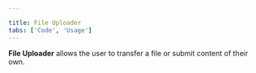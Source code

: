 ```yaml
---

title: File Uploader
tabs: ['Code', 'Usage']
---
```


**File Uploader** allows the user to transfer a file or submit content of their own.

<component 
    name="File Uploader"
    component="file-uploader" 
    variation="file-uploader"
    experimental="true"
    >
</component>
<component-docs component="file-uploader" experimental="true"></component-docs>
